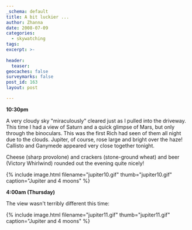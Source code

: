 ```yaml
---
_schema: default
title: A bit luckier ...
author: Zhanna
date: 2008-07-09
categories:
  - skywatching  
tags:
excerpt: >- 
  
header:
  teaser:
geocaches: false
surveymarks: false
post_id: 163
layout: post

---
```


**10:30pm**

A very cloudy sky "miraculously" cleared just as I pulled into the driveway.  This time I had a view of Saturn and a quick glimpse of Mars, but only through the binoculars.  This was the first Rich had seen of them all night due to the clouds.  Jupiter, of course, rose large and bright over the haze!  Callisto and Ganymede appeared very close together tonight.

Cheese (sharp provolone) and crackers (stone-ground wheat) and beer (Victory Whirlwind) rounded out the evening quite nicely!

{% include image.html filename="jupiter10.gif" thumb="jupiter10.gif" caption="Jupiter and 4 moons" %}

**4:00am (Thursday)**

The view wasn't terribly different this time: 

{% include image.html filename="jupiter11.gif" thumb="jupiter11.gif" caption="Jupiter and 4 moons" %}
